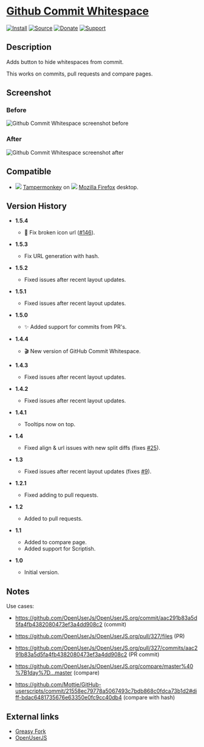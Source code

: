 # [Github Commit Whitespace](https://github.com/jerone/UserScripts/tree/master/Github_Commit_Whitespace)

[![Install](https://raw.github.com/jerone/UserScripts/master/_resources/Install-button.png)](https://github.com/jerone/UserScripts/raw/master/Github_Commit_Whitespace/Github_Commit_Whitespace.user.js)
[![Source](https://raw.github.com/jerone/UserScripts/master/_resources/Source-button.png)](https://github.com/jerone/UserScripts/blob/master/Github_Commit_Whitespace/Github_Commit_Whitespace.user.js)
[![Donate](https://raw.github.com/jerone/UserScripts/master/_resources/Donate-button.png)](https://www.paypal.com/cgi-bin/webscr?cmd=_s-xclick&hosted_button_id=VCYMHWQ7ZMBKW)
[![Support](https://raw.github.com/jerone/UserScripts/master/_resources/Support-button.png)](https://github.com/jerone/UserScripts/issues)

## Description

Adds button to hide whitespaces from commit.

This works on commits, pull requests and compare pages.

## Screenshot

### Before

![Github Commit Whitespace screenshot before](https://github.com/jerone/UserScripts/raw/master/Github_Commit_Whitespace/screenshot_before.jpg)

### After

![Github Commit Whitespace screenshot after](https://github.com/jerone/UserScripts/raw/master/Github_Commit_Whitespace/screenshot_after.jpg)

## Compatible

*   ![](https://raw.github.com/jerone/UserScripts/master/_resources/Tampermonkey.png) [Tampermonkey](https://addons.mozilla.org/firefox/addon/tampermonkey/) on ![](https://raw.github.com/jerone/UserScripts/master/_resources/Firefox.png) [Mozilla Firefox](http://www.mozilla.org/en-US/firefox/fx/#desktop) desktop.

## Version History

*   **1.5.4**

    *   🐛 Fix broken icon url ([#146](https://github.com/jerone/UserScripts/pull/146)).

*   **1.5.3**

    *   Fix URL generation with hash.

*   **1.5.2**

    *   Fixed issues after recent layout updates.

*   **1.5.1**

    *   Fixed issues after recent layout updates.

*   **1.5.0**

    *   :sparkles: Added support for commits from PR's.

*   **1.4.4**

    *   :clapper: New version of GitHub Commit Whitespace.

*   **1.4.3**

    *   Fixed issues after recent layout updates.

*   **1.4.2**

    *   Fixed issues after recent layout updates.

*   **1.4.1**

    *   Tooltips now on top.

*   **1.4**

    *   Fixed align & url issues with new split diffs (fixes [#25](https://github.com/jerone/UserScripts/issues/25)).

*   **1.3**

    *   Fixed issues after recent layout updates (fixes [#9](https://github.com/jerone/UserScripts/issues/9)).

*   **1.2.1**

    *   Fixed adding to pull requests.

*   **1.2**

    *   Added to pull requests.

*   **1.1**

    *   Added to compare page.
    *   Added support for Scriptish.

*   **1.0**

    *   Initial version.

## Notes

Use cases:

*   <https://github.com/OpenUserJs/OpenUserJS.org/commit/aac291b83a5d5fa4fb4382080473ef3a4dd908c2> (commit)

*   <https://github.com/OpenUserJs/OpenUserJS.org/pull/327/files> (PR)

*   <https://github.com/OpenUserJs/OpenUserJS.org/pull/327/commits/aac291b83a5d5fa4fb4382080473ef3a4dd908c2>
    (PR commit)

*   <https://github.com/OpenUserJs/OpenUserJS.org/compare/master%40%7B1day%7D...master> (compare)

*   <https://github.com/Mottie/GitHub-userscripts/commit/21558ec79778a5067493c7bdb868c0fdca73b1d2#diff-bdac6481735676e63350e0fc9cc40db4> (compare with hash)

## External links

*   [Greasy Fork](https://greasyfork.org/scripts/467-github-commit-whitespace)
*   [OpenUserJS](https://openuserjs.org/scripts/jerone/Github_Commit_Whitespace)
